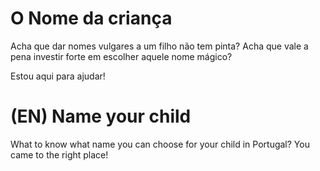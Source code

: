 O Nome da criança
======================

Acha que dar nomes vulgares a um filho não tem pinta? Acha que vale a pena investir forte em escolher aquele nome mágico? 

Estou aqui para ajudar! 


(EN) Name your child
======================

What to know what name you can choose for your child in Portugal? You came to the right place!



